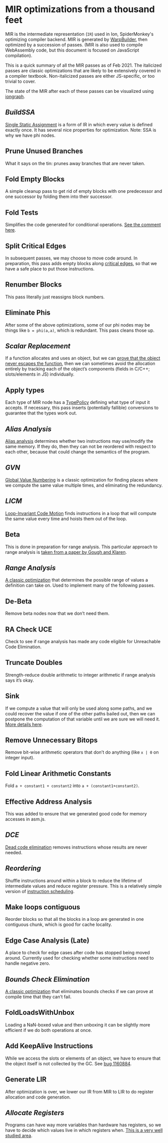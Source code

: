 # MIR optimizations from a thousand feet

MIR is the intermediate representation (`IR`) used in Ion, SpiderMonkey's optimizing compiler backend. MIR is generated by [WarpBuilder](https://hacks.mozilla.org/2020/11/warp-improved-js-performance-in-firefox-83/), then optimized by a succession of passes. (MIR is also used to compile WebAssembly code, but this document is focused on JavaScript compilation).

This is a quick summary of all the MIR passes as of Feb 2021. The italicized passes are classic optimizations that are likely to be extensively covered in a compiler textbook. Non-italicized passes are either JS-specific, or too trivial to cover.

The state of the MIR after each of these passes can be visualized using [iongraph](https://github.com/sstangl/iongraph).

## *BuildSSA*
[Single Static Assignment](https://en.wikipedia.org/wiki/Static_single_assignment_form) is a form of IR in which every value is defined exactly once. It has several nice properties for optimization. Note: SSA is why we have phi nodes.

## Prune Unused Branches
What it says on the tin: prunes away branches that are never taken.

## Fold Empty Blocks
A simple cleanup pass to get rid of empty blocks with one predecessor and one successor by folding them into their successor.

## Fold Tests
Simplifies the code generated for conditional operations. [See the comment here](https://searchfox.org/mozilla-central/rev/bd92b9b4a3c2ff022e830c1358968a84e6e69c95/js/src/jit/IonAnalysis.cpp#849-871).

## Split Critical Edges
In subsequent passes, we may choose to move code around. In preparation, this pass adds empty blocks along [critical edges](https://en.wikipedia.org/wiki/Control-flow_graph#Special_edges), so that we have a safe place to put those instructions.

## Renumber Blocks
This pass literally just reassigns block numbers.

## Eliminate Phis
After some of the above optimizations, some of our phi nodes may be things like `b = phi(a,a)`, which is redundant. This pass cleans those up.

## *Scalar Replacement*
If a function allocates and uses an object, but we can [prove that the object never escapes the function](https://en.wikipedia.org/wiki/Escape_analysis), then we can sometimes avoid the allocation entirely by tracking each of the object’s components (fields in C/C++; slots/elements in JS) individually.

## Apply types
Each type of MIR node has a [TypePolicy](https://searchfox.org/mozilla-central/rev/fd853f4aea89186efdb368e759a71b7a90c2b89c/js/src/jit/TypePolicy.h#23-35) defining what type of input it accepts. If necessary, this pass inserts (potentially fallible) conversions to guarantee that the types work out.

## *Alias Analysis*
[Alias analysis](https://en.wikipedia.org/wiki/Alias_analysis) determines whether two instructions may use/modify the same memory. If they do, then they can not be reordered with respect to each other, because that could change the semantics of the program.

## *GVN*
[Global Value Numbering](https://en.wikipedia.org/wiki/Value_numbering) is a classic optimization for finding places where we compute the same value multiple times, and eliminating the redundancy.

## *LICM*
[Loop-Invariant Code Motion](https://en.wikipedia.org/wiki/Loop-invariant_code_motion) finds instructions in a loop that will compute the same value every time and hoists them out of the loop.

## Beta
This is done in preparation for range analysis. This particular approach to range analysis is [taken from a paper by Gough and Klaren](https://searchfox.org/mozilla-central/rev/fd853f4aea89186efdb368e759a71b7a90c2b89c/js/src/jit/RangeAnalysis.cpp#49-108).

## *Range Analysis*
[A classic optimization](https://en.wikipedia.org/wiki/Value_range_analysis) that determines the possible range of values a definition can take on. Used to implement many of the following passes.

## De-Beta
Remove beta nodes now that we don’t need them.

## RA Check UCE
Check to see if range analysis has made any code eligible for Unreachable Code Elimination.

## Truncate Doubles
Strength-reduce double arithmetic to integer arithmetic if range analysis says it’s okay.

## Sink
If we compute a value that will only be used along some paths, and we could recover the value if one of the other paths bailed out, then we can postpone the computation of that variable until we are sure we will need it. [More details here](https://bugzilla.mozilla.org/show_bug.cgi?id=1093674).

## Remove Unnecessary Bitops
Remove bit-wise arithmetic operators that don’t do anything (like `x | 0` on integer input).

## Fold Linear Arithmetic Constants
Fold `a + constant1 + constant2` into `a + (constant1+constant2)`.

## Effective Address Analysis
This was added to ensure that we generated good code for memory accesses in asm.js.

## *DCE*
[Dead code elimination](https://en.wikipedia.org/wiki/Dead_code_elimination) removes instructions whose results are never needed.

## *Reordering*
Shuffle instructions around within a block to reduce the lifetime of intermediate values and reduce register pressure. This is a relatively simple version of [instruction scheduling](https://en.wikipedia.org/wiki/Instruction_scheduling).

## Make loops contiguous
Reorder blocks so that all the blocks in a loop are generated in one contiguous chunk, which is good for cache locality.

## Edge Case Analysis (Late)
A place to check for edge cases after code has stopped being moved around. Currently used for checking whether some instructions need to handle negative zero.

## *Bounds Check Elimination*
[A classic optimization](https://en.wikipedia.org/wiki/Bounds-checking_elimination) that eliminates bounds checks if we can prove at compile time that they can’t fail.

## FoldLoadsWithUnbox
Loading a NaN-boxed value and then unboxing it can be slightly more efficient if we do both operations at once.

## Add KeepAlive Instructions
While we access the slots or elements of an object, we have to ensure that the object itself is not collected by the GC. See [bug 1160884](https://bugzilla.mozilla.org/show_bug.cgi?id=1160884).

## Generate LIR
After optimization is over, we lower our IR from MIR to LIR to do register allocation and code generation.

## *Allocate Registers*
Programs can have way more variables than hardware has registers, so we have to decide which values live in which registers when. [This is a very well studied area](https://en.wikipedia.org/wiki/Register_allocation).
